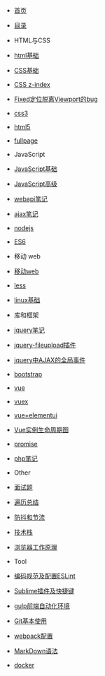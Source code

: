 * [首页](/)
* [目录](/README)

* HTML与CSS
 * [html基础](zh-cn/_html/html)
 * [CSS基础](zh-cn/_css/CSS)
 * [CSS z-index](zh-cn/_css/CSS-z-index)
 * [Fixed定位脱离Viewport的bug](zh-cn/_css/Fixed定位脱离Viewport的bug)
 * [css3](zh-cn/_h5c3/css3)
 * [html5](zh-cn/_h5c3/html5)
 * [fullpage](zh-cn/_h5c3/fullpage)

* JavaScript
 * [JavaScript基础](zh-cn/_JavaScript/JavaScript基础)
 * [JavaScript高级](zh-cn/_JavaScript/JavaScript高级)
 * [webapi笔记](zh-cn/_webApi/webapi笔记)
 * [ajax笔记](zh-cn/_ajax/ajax笔记)
 * [nodejs](zh-cn/_nodejs/nodejs)
 * [ES6](zh-cn/_nodejs/ES6.md)

* 移动 web
 * [移动web](zh-cn/_移动web/移动web)
 * [less](zh-cn/_移动web/less)

* [linux基础](zh-cn/_linux/linux基础)

* 库和框架
 * [jquery笔记](zh-cn/_jquery/jquery笔记)
 * [jquery-fileupload插件](zh-cn/_jquery/jquery-fileupload插件的使用)
 * [jquery中AJAX的全局事件](zh-cn/_jquery/jquery中AJAX的全局事件)
 * [bootstrap](zh-cn/_移动web/bootstrap)
 * [vue](zh-cn/_vue/vue)
 * [vuex](zh-cn/_vue/vuex)
 * [vue+elementui](zh-cn/_vue/vue+elementui)
 * [Vue实例生命周期图](zh-cn/_vue/Vue实例生命周期图)
 * [promise](zh-cn/_vue/promise)
* [php笔记](zh-cn/_php/php笔记)

* Other
 * [面试题](zh-cn/_other/面试题)
 * [遍历总结](zh-cn/_other/遍历总结)
 * [防抖和节流](zh-cn/_other/防抖和节流)
 * [技术栈](zh-cn/_other/技术栈)
 * [浏览器工作原理](zh-cn/_other/浏览器的工作原理/浏览器工作原理)

* Tool
 * [编码规范及配置ESLint](zh-cn/_Tool/编码规范及配置ESLint)
 * [Sublime插件及快捷键](zh-cn/_Tool/Sublime插件及快捷键)
 * [gulp前端自动化环境](zh-cn/_Tool/gulp前端自动化环境)
 * [Git基本使用](zh-cn/_Tool/Git)
 * [webpack配置](zh-cn/_Tool/webpack配置)
 * [MarkDown语法](zh-cn/_Tool/markdown语法)
 * [docker](zh-cn/_Tool/docker)
